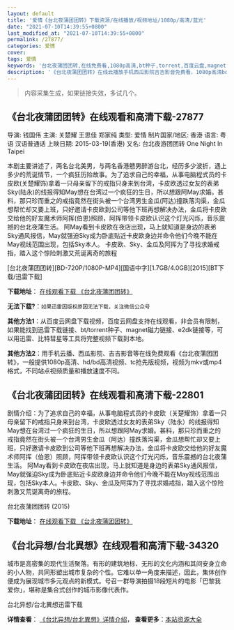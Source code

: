 ```yaml
---
layout: default
title: '爱情《台北夜蒲团团转》下载资源/在线播放/视频地址/1080p/高清/蓝光'
date: "2021-07-10T14:39:55+0800"
last_modified_at: "2021-07-10T14:39:55+0800"
permalink: /27877/
categories: 爱情
cover:
tags: 爱情
keywords: '台北夜蒲团团转,在线免费看,1080p高清,bt种子,torrent,百度云盘,magnet,磁力链,迅雷下载资源'
description: '《台北夜蒲团团转》在线云播放手机西瓜影院吉吉影音免费看，1080p高清bd/hd未删减完整版和tc抢先枪版，mkv/mp4格式，附带bt/torrent种子、magnet/磁力链、百度云盘、网盘资源迅雷下载链接'
---
```


>内容采集生成，如果链接失效，多试几个。


## 《台北夜蒲团团转》在线观看和高清下载-27877

导演: 钱国伟 主演: 关楚耀 王思佳 郑家纯 类型: 爱情 制片国家/地区: 香港 语言: 粤语 汉语普通话 上映日期: 2015-03-19(香港) 又名: 台北夜游团团转 One Night In Taipei

本剧主要讲述了，两名台北美男，与两名香港戆男醉游台北，经历多少波折，遇上多少的荒诞情节，一个疯狂历险故事。为了追求自己的幸福，从事电脑程式员的卡皮欧(关楚耀饰)拿着一只母亲留下的戒指只身来到台湾，卡皮欧透过女友的表弟Sky(陆永)的线报得知May想在台湾过一个疯狂的生日，所以想跟阿May求婚。甚料，那只珍而重之的戒指竟然在街头被一个台湾男生金瓜(阿达)撞跌落沟渠，金瓜想帮忙却又要上班，只好邀请卡皮欧到公司等他下班再想解决办法，金瓜将卡皮欧交给他的好友魔术师阿挥(伯恩)照顾，阿挥带领卡皮欧认识这个灯光闪烁，音乐震撼的台北夜蒲生活。 阿May看到卡皮欧在夜店出现，马上就知道是身边的表弟Sky通风报信，May就强迫Sky成为卧底贴近卡皮欧身边并命令他们今晚不能在May视线范围出现，包括Sky本人。 卡皮欧、Sky、金瓜及阿挥为了寻找求婚戒指，踏入这个惊险刺激又荒诞离奇的旅程


[台北夜蒲团团转][BD-720P/1080P-MP4][国语中字][1.7GB/4.0GB][2015][BT下载/迅雷下载]

**下载地址**： [在线观看下载 《台北夜蒲团团转》](https://www.btdx8.com/torrent/one_night_in_taipei_2015.html) 


**无法下载?**：`如果迅雷因版权原因无法下载，关注微信公众号 `

**其他方法1**：从百度云网盘下载视频，百度云网盘支持在线观看，非会员有限制，如果能找到迅雷下载链接、bt/torrent种子、magnet磁力链接、e2dk链接等，可以用迅雷、比特彗星等工具将完整视频下载到本地。

**其他方法2**：用手机云播、西瓜影院、吉吉影音等在线免费观看《台北夜蒲团团转》，一般提供1080p高清、hd/bd高清视频、tc抢先版视频，视频为mkv或mp4格式，不同站点视频质量和播放速度不同。


## 《台北夜蒲团团转》在线观看和高清下载-22801

剧情介绍：为了追求自己的幸福，从事电脑程式员的卡皮欧（关楚耀饰）拿着一只母亲留下的戒指只身来到台湾，卡皮欧透过女友的表弟Sky（陆永）的线报得知May想在台湾过一个疯狂的生日，所以想跟阿May求婚。甚料，那只珍而重之的戒指竟然在街头被一个台湾男生金瓜（阿达）撞跌落沟渠，金瓜想帮忙却又要上班，只好邀请卡皮欧到公司等他下班再想解决办法，金瓜将卡皮欧交给他的好友魔术师阿挥（伯恩）照顾，阿挥带领卡皮欧认识这个灯光闪烁，音乐震撼的台北夜蒲生活。   阿May看到卡皮欧在夜店出现，马上就知道是身边的表弟Sky通风报信，May就强迫Sky成为卧底贴近卡皮欧身边并命令他们今晚不能在May视线范围出现，包括Sky本人。卡皮欧、Sky、金瓜及阿挥为了寻找求婚戒指，踏入这个惊险刺激又荒诞离奇的旅程。


台北夜蒲团团转 (2015)

**下载地址**： [在线观看下载 《台北夜蒲团团转》](https://www.btbtdy.me/btdy/dy246.html) 


## 《台北异想/台北異想》在线观看和高清下载-34320

城市是高密集的现代生活聚落。有形的建筑地标、无形的文化内涵和其间安身立命的小人物，共同形塑出城市复杂的个性。它难以单一角度来描述，因此，集体创作便成为展现城市多元观点的新模式。号召一群导演拍摄18段短片的电影「巴黎我爱你」，堪称是集合式创作的城市影像代表作。


台北异想/台北異想迅雷下载

**详情查看**： [《台北异想/台北異想》详情介绍](/movie/34320/)， **查看更多**：[本站资源大全](/movie/t/all/)

